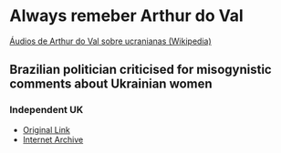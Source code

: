 # Always remeber Arthur do Val


[Áudios de Arthur do Val sobre ucranianas (Wikipedia)](https://pt.wikipedia.org/wiki/Arthur_do_Val)



## Brazilian politician criticised for misogynistic comments about Ukrainian women
### Independent UK

 - [Original Link](https://www.independent.co.uk/news/world/europe/brazilian-politician-ukrainian-women-arthur-do-val-b2030160.html)
 - [Internet Archive](https://web.archive.org/web/20220307153335/https://www.independent.co.uk/news/world/europe/brazilian-politician-ukrainian-women-arthur-do-val-b2030160.html)

